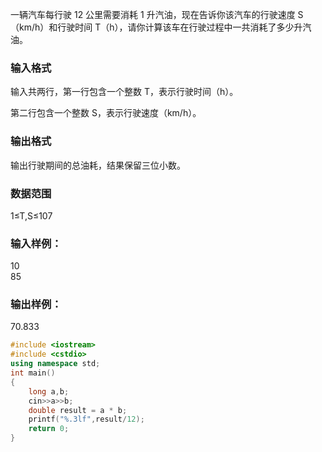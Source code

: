 一辆汽车每行驶 12 公里需要消耗 1 升汽油，现在告诉你该汽车的行驶速度 S（km/h）和行驶时间 T（h），请你计算该车在行驶过程中一共消耗了多少升汽油。

### 输入格式
输入共两行，第一行包含一个整数 T，表示行驶时间（h）。

第二行包含一个整数 S，表示行驶速度（km/h）。

### 输出格式
输出行驶期间的总油耗，结果保留三位小数。

### 数据范围
1≤T,S≤107
### 输入样例：
10  
85  
### 输出样例：
70.833

```c++
#include <iostream>
#include <cstdio>
using namespace std;
int main()
{
    long a,b;
    cin>>a>>b;
    double result = a * b;
    printf("%.3lf",result/12);    
    return 0;
}
```
